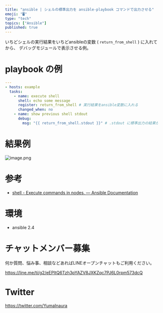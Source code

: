 ```yaml
---
title: "ansible | シェルの標準出力を ansible-playbook コマンドで出力させる"
emoji: "🖥"
type: "tech"
topics: ["Ansible"]
published: true
---
```


いちどシェルの実行結果をいちどansibleの変数 ( `return_from_shell` ) に入れてから、 デバッグモジュールで表示させる例。

# playbook の例

```yaml:echo_shell_stdout.yml
---
- hosts: example
  tasks:
    - name: execute shell
      shell: echo some message
      register: return_from_shell # 実行結果をansible変数に入れる
      changed_when: no
    - name: show previous shell stdout
      debug:
        msg: "{{ return_from_shell.stdout }}" # .stdout に標準出力の結果が入っている
```

# 結果例

![image.png](https://qiita-image-store.s3.amazonaws.com/0/89618/bc96e0a9-3387-0245-beb5-3ddf09a1572a.png)


# 参考

- [shell - Execute commands in nodes. — Ansible Documentation](https://docs.ansible.com/ansible/latest/modules/shell_module.html)


# 環境

- ansible 2.4








<!-- Update From Qiita API -->

# チャットメンバー募集


何か質問、悩み事、相談などあればLINEオープンチャットもご利用ください。

https://line.me/ti/g2/eEPltQ6Tzh3pYAZV8JXKZqc7PJ6L0rpm573dcQ





# Twitter


https://twitter.com/YumaInaura


<!-- Update From Qiita API -->


